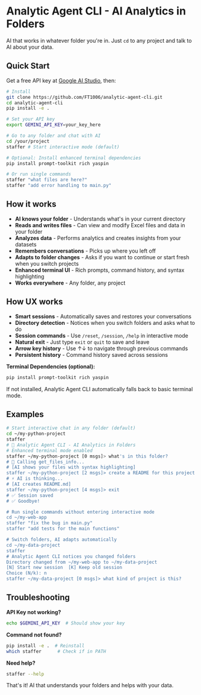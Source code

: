 # Analytic Agent CLI - AI Analytics in Folders

AI that works in whatever folder you're in. Just `cd` to any project and talk to AI about your data.

## Quick Start

Get a free API key at [Google AI Studio](https://aistudio.google.com/app/apikey), then:

```bash
# Install
git clone https://github.com/FT1006/analytic-agent-cli.git
cd analytic-agent-cli
pip install -e .

# Set your API key
export GEMINI_API_KEY=your_key_here

# Go to any folder and chat with AI
cd /your/project
staffer # Start interactive mode (default)

# Optional: Install enhanced terminal dependencies
pip install prompt-toolkit rich yaspin

# Or run single commands
staffer "what files are here?"
staffer "add error handling to main.py"
```

## How it works

- **AI knows your folder** - Understands what's in your current directory
- **Reads and writes files** - Can view and modify Excel files and data in your folder
- **Analyzes data** - Performs analytics and creates insights from your datasets
- **Remembers conversations** - Picks up where you left off
- **Adapts to folder changes** - Asks if you want to continue or start fresh when you switch projects
- **Enhanced terminal UI** - Rich prompts, command history, and syntax highlighting
- **Works everywhere** - Any folder, any project

## How UX works

- **Smart sessions** - Automatically saves and restores your conversations
- **Directory detection** - Notices when you switch folders and asks what to do
- **Session commands** - Use `/reset`, `/session`, `/help` in interactive mode
- **Natural exit** - Just type `exit` or `quit` to save and leave
- **Arrow key history** - Use ↑↓ to navigate through previous commands
- **Persistent history** - Command history saved across sessions

**Terminal Dependencies (optional):**

```bash
pip install prompt-toolkit rich yaspin
```

If not installed, Analytic Agent CLI automatically falls back to basic terminal mode.

## Examples

```bash
# Start interactive chat in any folder (default)
cd ~/my-python-project
staffer
# 🚀 Analytic Agent CLI - AI Analytics in Folders
# Enhanced terminal mode enabled
staffer ~/my-python-project [0 msgs]> what's in this folder?
# 🔧 Calling get_files_info...
# [AI shows your files with syntax highlighting]
staffer ~/my-python-project [2 msgs]> create a README for this project
# ⚡ AI is thinking...
# [AI creates README.md]
staffer ~/my-python-project [4 msgs]> exit
# ✅ Session saved
# ✅ Goodbye!

# Run single commands without entering interactive mode
cd ~/my-web-app
staffer "fix the bug in main.py"
staffer "add tests for the main functions"

# Switch folders, AI adapts automatically
cd ~/my-data-project
staffer
# Analytic Agent CLI notices you changed folders
Directory changed from ~/my-web-app to ~/my-data-project
[N] Start new session  [K] Keep old session
Choice (N/k): n
staffer ~/my-data-project [0 msgs]> what kind of project is this?
```

## Troubleshooting

**API Key not working?**

```bash
echo $GEMINI_API_KEY  # Should show your key
```

**Command not found?**

```bash
pip install -e .  # Reinstall
which staffer      # Check if in PATH
```

**Need help?**

```bash
staffer --help
```

That's it! AI that understands your folders and helps with your data.
